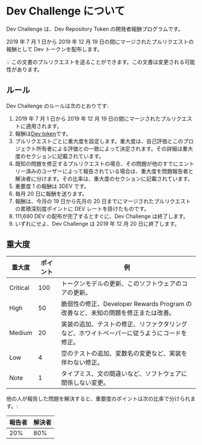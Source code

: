 # Dev Challenge について

Dev Challenge は、Dev Repository Token の開発者報酬プログラムです。

2019 年 7 月 1 日から 2019 年 12 月 19 日の間にマージされたプルリクエストの報酬として Dev トークンを配布します。

💡 この文書のプルリクエストを送ることができます。この文書は変更される可能性があります。

## ルール

Dev Challenge のルールは次のとおりです:

1. 2019 年 7 月 1 日から 2019 年 12 月 19 日の間にマージされたプルリクエストに適用されます。
1. 報酬は[Dev token](https://etherscan.io/token/0x98626e2c9231f03504273d55f397409defd4a093)です。
1. プルリクエストごとに重大度を設定します。重大度は、自己評価とこのプロジェクト所有者による評価との一致によって決定されます。その詳細は重大度のセクションに記載されています。
1. 既知の問題を修正するプルリクエストの場合、その問題が他のすでにエントリー済みのユーザーによって報告されている場合は、重大度を問題報告者と解決者に分けます。その比率は、重大度のセクションに記載されています。
1. 重要度 1 の報酬は 3DEV です。
1. 毎月 20 日に報酬を送ります。
1. 報酬は、今月の 19 日から先月の 20 日までにマージされたプルリクエストの累積深刻度ポイントに DEV レートを掛けたものです。
1. 111,690 DEV の配布が完了するとすぐに、Dev Challenge は終了します。
1. いずれにせよ、Dev Challenge は 2019 年 12 月 20 日に終了します。

## 重大度

| 重大度   | ポイント | 例                                                                                         |
| -------- | -------- | ------------------------------------------------------------------------------------------ |
| Critical | 100      | トークンモデルの更新、このソフトウェアのコアの更新。                                       |
| High     | 50       | 脆弱性の修正、Developer Rewards Program の改善など、未知の問題を修正または改善。           |
| Medium   | 20       | 実装の追加、テストの修正、リファクタリングなど、ホワイトペーパーに従うようにコードを修正。 |
| Low      | 4        | 空のテストの追加、変数名の変更など、実装を伴わない修正。                                   |
| Note     | 1        | タイプミス、文の間違いなど、ソフトウェアに関係しない変更。                                 |

他の人が報告した問題を解決すると、重要度のポイントは次の比率で分けられます。:

| 報告者 | 解決者 |
| ------ | ------ |
| 20%    | 80%    |
